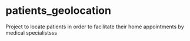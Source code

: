 # patients_geolocation
Project to locate patients in order to facilitate their home appointments by medical specialistsss
